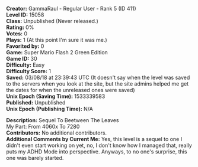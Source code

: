**Creator:** GammaRaul - Regular User - Rank 5 (ID 411) <br>
**Level ID:** 15058 <br>
**Class:** Unpublished (Never released.) <br>
**Rating:** 0% <br>
**Votes:** 0 <br>
**Plays:** 1 (At this point I'm sure it was me.) <br>
**Favorited by:** 0 <br>
**Game:** Super Mario Flash 2 Green Edition <br>
**Game ID:** 30 <br>
**Difficulty:** Easy <br>
**Difficulty Score:** 1 <br>
**Saved:** 03/08/18 at 23:39:43 UTC (It doesn't say when the level was saved to the servers when you look at the site, but the site admins helped me get the dates for when the unreleased ones were saved) <br>
**Unix Epoch (Saving Time):** 1533339583 <br>
**Published:** Unpublished <br>
**Unix Epoch (Publishing Time):** N/A

**Description:**  Sequel To Beetween The Leaves <br>
My Part: From 4060x To 7280 <br>
**Contributors:** No additional contributors. <br>
**Additional Comments by Current Me:** Yes, this level is a sequel to one I didn't even start working on yet, no, I don't know how I managed that, really puts my ADHD Mode into perspective. Anyways, to no one's surprise, this one was barely started.
